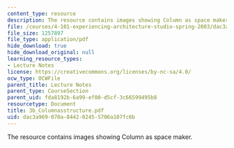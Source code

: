 ```yaml
---
content_type: resource
description: The resource contains images showing Column as space maker.
file: /courses/4-101-experiencing-architecture-studio-spring-2003/dac3a969070a844202455706a107fc6b_3b_Columnasstructure.pdf
file_size: 1257897
file_type: application/pdf
hide_download: true
hide_download_original: null
learning_resource_types:
- Lecture Notes
license: https://creativecommons.org/licenses/by-nc-sa/4.0/
ocw_type: OCWFile
parent_title: Lecture Notes
parent_type: CourseSection
parent_uid: fda8192b-6a99-ef00-d5cf-3c66599495b8
resourcetype: Document
title: 3b_Columnasstructure.pdf
uid: dac3a969-070a-8442-0245-5706a107fc6b
---
```

The resource contains images showing Column as space maker.